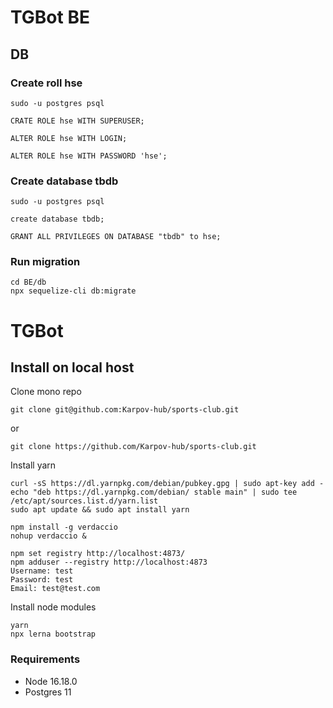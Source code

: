 # TGBot BE

## DB

### Create roll hse

```
sudo -u postgres psql

CRATE ROLE hse WITH SUPERUSER;

ALTER ROLE hse WITH LOGIN;

ALTER ROLE hse WITH PASSWORD 'hse';

```

### Create database tbdb

```
sudo -u postgres psql

create database tbdb;

GRANT ALL PRIVILEGES ON DATABASE "tbdb" to hse;

```

### Run migration

```
cd BE/db
npx sequelize-cli db:migrate
```

# TGBot

## Install on local host

Clone mono repo

```
git clone git@github.com:Karpov-hub/sports-club.git
```

or

```
git clone https://github.com/Karpov-hub/sports-club.git
```

Install yarn

```
curl -sS https://dl.yarnpkg.com/debian/pubkey.gpg | sudo apt-key add -
echo "deb https://dl.yarnpkg.com/debian/ stable main" | sudo tee /etc/apt/sources.list.d/yarn.list
sudo apt update && sudo apt install yarn
```

```
npm install -g verdaccio
nohup verdaccio &

npm set registry http://localhost:4873/
npm adduser --registry http://localhost:4873
Username: test
Password: test
Email: test@test.com
```

Install node modules

```
yarn
npx lerna bootstrap
```

### Requirements

- Node 16.18.0
- Postgres 11
